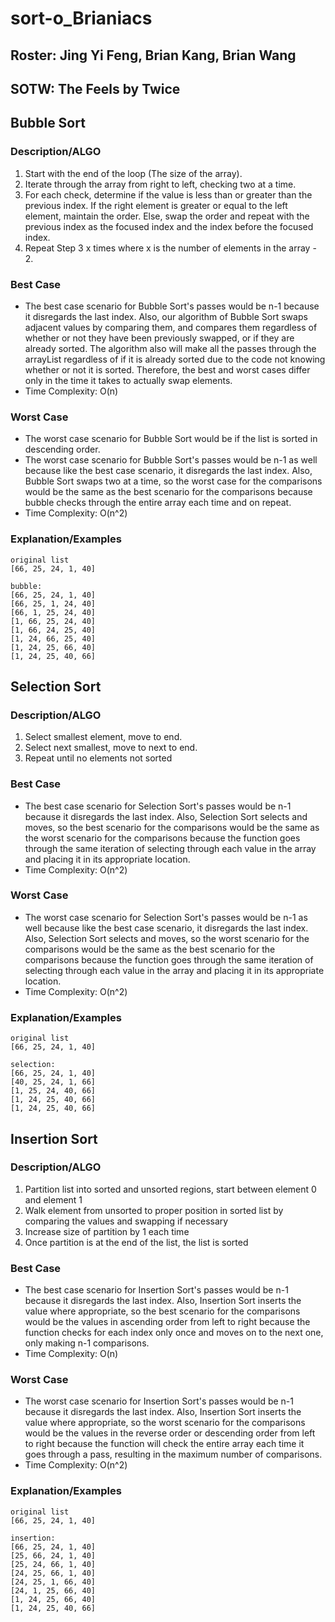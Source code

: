 # sort-o_Brianiacs
## Roster: Jing Yi Feng, Brian Kang, Brian Wang
## SOTW: The Feels by Twice

## Bubble Sort
### Description/ALGO
 1. Start with the end of the loop (The size of the array).
 2. Iterate through the array from right to left, checking two at a time.
 3. For each check, determine if the value is less than or greater than the previous index.
 If the right element is greater or equal to the left element, maintain the order. Else, swap the order and repeat with the previous index as the focused index and the index before the focused index.
 4. Repeat Step 3 x times where x is the number of elements in the array - 2. 
### Best Case
* The best case scenario for Bubble Sort's passes would be n-1 because it disregards the last index. Also, our algorithm of Bubble Sort swaps adjacent values by comparing them, and compares them regardless of whether or not they have been previously swapped, or if they are already sorted. The algorithm also will make all the passes through the arrayList regardless of if it is already sorted due to the code not knowing whether or not it is sorted. Therefore, the best and worst cases differ only in the time it takes to actually swap elements.
* Time Complexity: O(n)
### Worst Case
* The worst case scenario for Bubble Sort would be if the list is sorted in descending order.
* The worst case scenario for Bubble Sort's passes would be n-1 as well because like the best case scenario, it disregards the last index. Also, Bubble Sort swaps two at a time, so the worst case for the comparisons would be the same as the best scenario for the comparisons because bubble checks through the entire array each time and on repeat.  
* Time Complexity: O(n^2)
### Explanation/Examples
```
original list
[66, 25, 24, 1, 40]
```
```
bubble: 
[66, 25, 24, 1, 40]
[66, 25, 1, 24, 40]
[66, 1, 25, 24, 40]
[1, 66, 25, 24, 40]
[1, 66, 24, 25, 40]
[1, 24, 66, 25, 40]
[1, 24, 25, 66, 40]
[1, 24, 25, 40, 66]
```

## Selection Sort
### Description/ALGO
1. Select smallest element, move to end.
2. Select next smallest, move to next to end.
3. Repeat until no elements not sorted
### Best Case
* The best case scenario for Selection Sort's passes would be n-1 because it disregards the last index. Also, Selection Sort selects and moves, so the best scenario for the comparisons would be the same as the worst scenario for the comparisons because the function goes through the same iteration of selecting through each value in the array and placing it in its appropriate location.
* Time Complexity: O(n^2)
### Worst Case
* The worst case scenario for Selection Sort's passes would be n-1 as well because like the best case scenario, it disregards the last index. Also, Selection Sort selects and moves, so the worst scenario for the comparisons would be the same as the best scenario for the comparisons because the function goes through the same iteration of selecting through each value in the array and placing it in its appropriate location. 
* Time Complexity: O(n^2)
### Explanation/Examples
```
original list
[66, 25, 24, 1, 40]
```
```
selection: 
[66, 25, 24, 1, 40]
[40, 25, 24, 1, 66]
[1, 25, 24, 40, 66]
[1, 24, 25, 40, 66]
[1, 24, 25, 40, 66]
```
## Insertion Sort
### Description/ALGO
1. Partition list into sorted and unsorted regions, start between element 0 and element 1
2. Walk element from unsorted to proper position in sorted list by comparing the values and swapping if necessary
3. Increase size of partition by 1 each time
4. Once partition is at the end of the list, the list is sorted 
### Best Case
* The best case scenario for Insertion Sort's passes would be n-1 because it disregards the last index. Also, Insertion Sort inserts the value where appropriate, so the best scenario for the comparisons would be the values in ascending order from left to right because the function checks for each index only once and moves on to the next one, only making n-1 comparisons.  
* Time Complexity: O(n)
### Worst Case
* The worst case scenario for Insertion Sort's passes would be n-1 because it disregards the last index. Also, Insertion Sort inserts the value where appropriate, so the worst scenario for the comparisons would be the values in the reverse order or descending order from left to right because the function will check the entire array each time it goes through a pass, resulting in the maximum number of comparisons.  
* Time Complexity: O(n^2)
### Explanation/Examples
```
original list
[66, 25, 24, 1, 40]
```
```
insertion: 
[66, 25, 24, 1, 40]
[25, 66, 24, 1, 40]
[25, 24, 66, 1, 40]
[24, 25, 66, 1, 40]
[24, 25, 1, 66, 40]
[24, 1, 25, 66, 40]
[1, 24, 25, 66, 40]
[1, 24, 25, 40, 66]

```


